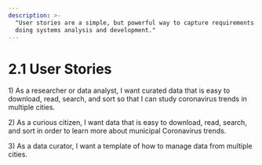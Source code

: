 ```yaml
---
description: >-
  "User stories are a simple, but powerful way to capture requirements when
  doing systems analysis and development."
---
```


# 2.1 User Stories

1\) As a researcher or data analyst, I want curated data that is easy to download, read, search, and sort so that I can study coronavirus trends in multiple cities.

2\) As a curious citizen, I want data that is easy to download, read, search, and sort in order to learn more about municipal Coronavirus trends.

3\) As a data curator, I want a template of how to manage data from multiple cities.

